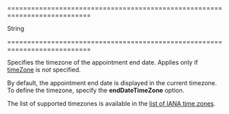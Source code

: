 ===========================================================================
<!--type-->String<!--/type-->
===========================================================================

<!--shortDescription-->
Specifies the timezone of the appointment end date. Applies only if [timeZone](/Documentation/ApiReference/UI_Widgets/dxScheduler/Configuration/#timeZone) is *not* specified.
<!--/shortDescription-->

<!--fullDescription-->
By default, the appointment end date is displayed in the current timezone. To define the timezone, specify the **endDateTimeZone** option. 

The list of supported timezones is available in the [list of IANA time zones](https://en.wikipedia.org/wiki/List_of_tz_database_time_zones). 
<!--/fullDescription-->
